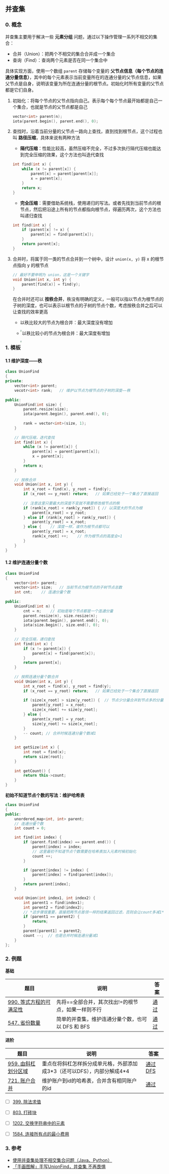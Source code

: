 ## 并查集

### 0. 概念

并查集主要用于解决一些 **元素分组** 问题，通过以下操作管理一系列不相交的集合：

- 合并（Union）：把两个不相交的集合合并成一个集合
- 查询（Find）：查询两个元素是否在同一个集合中



具体实现方面，使用一个数组 `parent` 存储每个变量的 **父节点信息（每个节点的连通分量信息）**，其中的每个元素表示当前变量所在的连通分量的父节点信息，如果父节点是自身，说明该变量为所在连通分量的根节点。初始化时所有变量的父节点都是它们自身。

1. 初始化：将每个节点的父节点指向自己。表示每个每个节点最开始都是自己一个集合，也就是节点的父节点都是自己

   ```cpp
   vector<int> parent(n);
   iota(parent.begin(), parent.end(), 0);
   ```

   

2. 查找时，沿着当前分量的父节点一路向上查找，直到找到根节点，这个过程也叫 **路径压缩**，具体来说有两种方法

   - **隔代压缩**：性能比较高，虽然压缩不完全，不过多次执行隔代压缩也能达到完全压缩的效果，这个方法也叫迭代查找

   ```cpp
   int find(int x) {
       while (x != parent[x]) {
           parent[x] = parent[parent[x]];
           x = parent[x];
       }
       return x;
   }
   ```

   - **完全压缩**：需要借助系统栈，使用递归的写法。或者先找到当前节点的根节点，然后把沿途上所有的节点都指向根节点，得遍历两次，这个方法也叫递归查找

   ```cpp
   int find(int x) {
       if (parent[x] != x) {
           parent[x] = find(parent[x]);
       }
       return parent[x];
   }
   ```



3. 合并时，将属于同一类的节点合并到一个树中，设计 `union(x, y)` 将 x 的根节点指向 y 的根节点

   ```cpp
   // 最好不要申明为 union，这是一个关键字
   void Union(int x, int y) {
       parent[find(x)] = find(y);
   }
   ```
   
   在合并时还可以 **按秩合并**，秩没有明确的定义，一般可以指以节点为根节点的子树的深度，也可以表示以根节点的子树的节点个数，考虑按秩合并之后可以让查找的效率更高
   
   - 以秩比较大的节点为根合并：最大深度没有增加
   
     <img src="https://pic.leetcode-cn.com/0ca8e1349ee232af96a8649353b56ed5e915334cf61187e01db5f85380ee27f7-image.png" style="zoom:30%;" align="left"/>
   
   - 以秩比较小的节点为根合并：最大深度有增加
   
     <img src="https://pic.leetcode-cn.com/b95f2c0bb55b9d36defe5ab76a873ab63d158544e9b81304054e67bdaab71768-image.png" style="zoom:30%;" align="left" />



### 1. 模板

#### 1.1 维护深度——秩

```cpp
class UnionFind
{
private:
    vector<int> parent;
    vecotr<int> rank;	// 维护以节点为根节点的子树的深度——秩
    
public:
    UnionFind(int size) {
        parent.resize(size);
        iota(parent.begin(), parent.end(), 0);
        
        rank = vector<int>(size, 1);
    }
    
    // 隔代压缩，迭代查找
    int find(int x) {
        while (x != parent[x]) {
            parent[x] = parent[parent[x]];
            x = parent[x];
        }
        return x;
    }
    
    // 按秩合并
    void Union(int x, int y) {
        int x_root = find(x), y_root = find(y);
        if (x_root == y_root) return;	// 如果已经处于一个集合了直接返回
        
        // 注意这里只要最大的深度不变就不需要修改根节点的秩
        if (rank[x_root] < rank[y_root]) { // 以深度大的节点为根
            parent[x_root] = y_root;
        } else if (rank[x_root] > rank[y_root]) {
            parent[y_root] = x_root;
        } else {	// 深度一样，谁作为根节点都可以
         	parent[y_root] = x_root;
            rank[x_root] ++;	// 作为根节点的高度会+1
        }
    }
}
```



#### 1.2 维护连通分量个数

```cpp
class UnionFind
{
    vector<int> parent;
    vector<int> size;	// 当前节点为根节点的子树节点总数
    int cnt;	// 连通分量个数
   
public:
    UnionFind(int n) {
        cnt = n;	// 初始是每个节点都是一个连通分量
        parent.resize(n), size.resize(n);
        iota(parent.begin(), parent.end(), 0);
        iota(size.begin(), size.end(), 0);
    }
    
    // 完全压缩，递归查找
    int find(int x) {
        if (x != parent[x]) {
            parent[x] = find(parent[x]);
        }
        return parent[x];
    }
    
    // 按照连通分量个数合并
    void Union(int x, int y) {
        int x_root = find(x), y_root = find(y);
        if (x_root == y_root) return;	// 如果已经处于一个集合了直接返回
        
        if (size[x_root] > size[y_root]) {	// 节点少分量合并到节点多的分量上
            parent[y_root] = x_root;
            size[x_root] += size[y_root];
        } else {
            parent[x_root] = y_root;
            size[y_root] += size[x_root];
        }
        -- count; // 合并时候连通分量个数减1
    }
    
    int getSize(int x) {
        int root = find(x);
        return size[root];
    }
    
    int getCount() {
        return this->count;
    }
}
```



**初始不知道节点个数的写法：维护哈希表**

```cpp
class UnionFind
{
public:
    unordered_map<int, int> parent;
    // 连通分量个数
    int count = 0;

    int find(int index) {
        if (parent.find(index) == parent.end()) {
            parent[index] = index;
            // 这里最初不知道节点个数需要在哈希表加入元素时候初始化
            count ++;  
        }

        if (parent[index] != index) {
            parent[index] = find(parent[index]);
        }
        return parent[index];
    }

    void Union(int index1, int index2) {
        int parent1 = find(index1);
        int parent2 = find(index2);
        // *这步骤很重要，直接把两节点首领一样的结果返回过滤，否则会让count多减1*
        if (parent1 == parent2) {
            return;
        }
        parent[parent1] = parent2;
        count --;  // 也是合并时候连通分量减1
    }
};
```





### 2. 例题

**基础**

| 题目                                                         | 说明                                               | 答案                                                      |
| ------------------------------------------------------------ | -------------------------------------------------- | --------------------------------------------------------- |
| [990. 等式方程的可满足性](https://leetcode.cn/problems/satisfiability-of-equality-equations/) | 先将==全部合并，其次找出!=的根节点，如果一样则不行 | [通过](https://leetcode.cn/submissions/detail/136424817/) |
| [547. 省份数量](https://leetcode.cn/problems/number-of-provinces/) | 简单的并查集，维护连通分量个数，也可以 DFS 和 BFS  | [通过](https://leetcode.cn/submissions/detail/375522024/) |

  

**进阶**

| 题目                                                         | 说明                                                         | 答案                                                         |
| ------------------------------------------------------------ | ------------------------------------------------------------ | ------------------------------------------------------------ |
| [959. 由斜杠划分区域](https://leetcode.cn/problems/regions-cut-by-slashes/) | 重点在将斜杠怎样拆分成单元格，外部添加成3\*3（还可以DFS），内部分解成4\*4 | [通过](https://leetcode.cn/submissions/detail/141243167/)   [DFS](https://leetcode.cn/submissions/detail/375476296/) |
| [721. 账户合并](https://leetcode.cn/problems/accounts-merge/) | 维护账户到id的哈希表，合并含有相同账户的id                   | [通过](https://leetcode.cn/submissions/detail/375528105/)    |

- [ ]  [399. 除法求值](https://leetcode.cn/problems/evaluate-division/) 
- [ ]  [803. 打砖块](https://leetcode.cn/problems/bricks-falling-when-hit/) 
- [ ]  [1202. 交换字符串中的元素](https://leetcode.cn/problems/smallest-string-with-swaps/)
- [ ]  [1584. 连接所有点的最小费用](https://leetcode.cn/problems/min-cost-to-connect-all-points/) 



### 3. 参考

- [使用并查集处理不相交集合问题（Java、Python）](https://leetcode.cn/problems/satisfiability-of-equality-equations/solution/shi-yong-bing-cha-ji-chu-li-bu-xiang-jiao-ji-he-we/)
- [「手画图解」手写UnionFind，并查集 不再畏惧](https://leetcode.cn/problems/satisfiability-of-equality-equations/solution/shou-hui-tu-jie-shou-xie-unionfind-bing-cha-ji-bu-/)